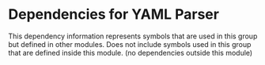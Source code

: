 
# Dependencies for YAML Parser
This dependency information represents symbols that are used in this group but defined in other modules.  Does not include symbols used in this group that are defined inside this module.
(no dependencies outside this module)
